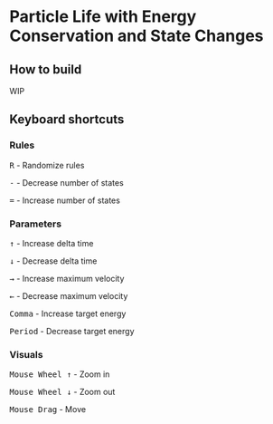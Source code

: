 # Particle Life with Energy Conservation and State Changes

## How to build

WIP

## Keyboard shortcuts

### Rules
<kbd>R</kbd> - Randomize rules

<kbd>-</kbd> - Decrease number of states

<kbd>=</kbd> - Increase number of states

### Parameters
<kbd>↑</kbd> - Increase delta time

<kbd>↓</kbd> - Decrease delta time

<kbd>→</kbd> - Increase maximum velocity
						
<kbd>←</kbd> - Decrease maximum velocity

<kbd>Comma</kbd> - Increase target energy

<kbd>Period</kbd> - Decrease target energy

### Visuals

<kbd>Mouse Wheel ↑</kbd> - Zoom in

<kbd>Mouse Wheel ↓</kbd> - Zoom out

<kbd>Mouse Drag</kbd> - Move